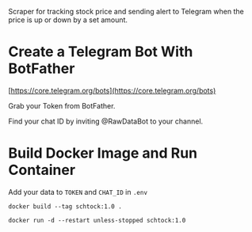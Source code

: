 Scraper for tracking stock price and sending alert to Telegram when the price is up or down by a set amount.

# Create a Telegram Bot With BotFather
[https://core.telegram.org/bots](https://core.telegram.org/bots)

Grab your Token from BotFather.

Find your chat ID by inviting @RawDataBot to your channel.

# Build Docker Image and Run Container
Add your data to `TOKEN` and `CHAT_ID` in `.env`

`docker build --tag schtock:1.0 .`

`docker run -d --restart unless-stopped schtock:1.0`

